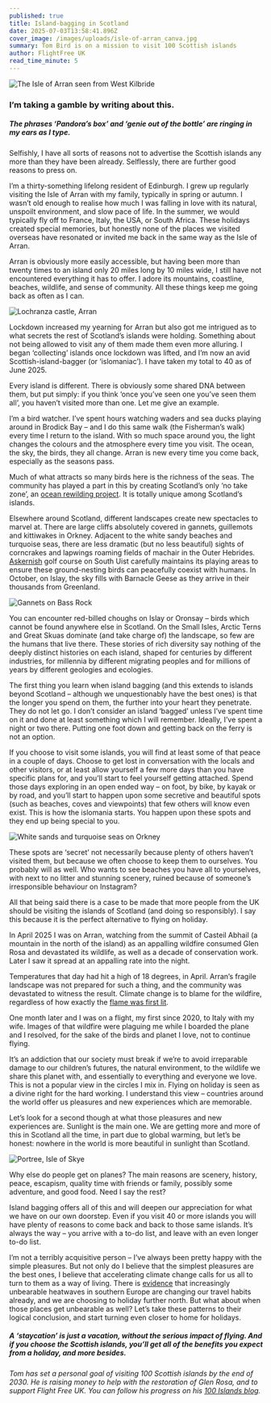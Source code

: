 ```yaml
---
published: true
title: Island-bagging in Scotland
date: 2025-07-03T13:58:41.896Z
cover_image: /images/uploads/isle-of-arran_canva.jpg
summary: Tom Bird is on a mission to visit 100 Scottish islands
author: FlightFree UK
read_time_minute: 5
---
```

![](/images/uploads/isle-of-arran_canva-large.jpg "The Isle of Arran seen from West Kilbride")

### I’m taking a gamble by writing about this. 

##### The phrases ‘Pandora’s box’ and ‘genie out of the bottle’ are ringing in my ears as I type. 

Selfishly, I have all sorts of reasons not to advertise the Scottish islands any more than they have been already. Selflessly, there are further good reasons to press on.

I’m a thirty-something lifelong resident of Edinburgh. I grew up regularly visiting the Isle of Arran with my family, typically in spring or autumn. I wasn’t old enough to realise how much I was falling in love with its natural, unspoilt environment, and slow pace of life. In the summer, we would typically fly off to France, Italy, the USA, or South Africa. These holidays created special memories, but honestly none of the places we visited overseas have resonated or invited me back in the same way as the Isle of Arran. 

Arran is obviously more easily accessible, but having been more than twenty times to an island only 20 miles long by 10 miles wide, I still have not encountered everything it has to offer. I adore its mountains, coastline, beaches, wildlife, and sense of community. All these things keep me going back as often as I can.

![](/images/uploads/lochranza-castle-arran_canva.jpg "Lochranza castle, Arran")

Lockdown increased my yearning for Arran but also got me intrigued as to what secrets the rest of Scotland’s islands were holding. Something about not being allowed to visit any of them made them even more alluring. I began ‘collecting’ islands once lockdown was lifted, and I’m now an avid Scottish-island-bagger (or ‘islomaniac’). I have taken my total to 40 as of June 2025.

Every island is different. There is obviously some shared DNA between them, but put simply: if you think ‘once you’ve seen one you’ve seen them all’, you haven’t visited more than one. Let me give an example.

I’m a bird watcher. I’ve spent hours watching waders and sea ducks playing around in Brodick Bay – and I do this same walk (the Fisherman’s walk) every time I return to the island. With so much space around you, the light changes the colours and the atmosphere every time you visit. The ocean, the sky, the birds, they all change. Arran is new every time you come back, especially as the seasons pass.

Much of what attracts so many birds here is the richness of the seas. The community has played a part in this by creating Scotland’s only ‘no take zone’, an [ocean rewilding project](https://www.arrancoast.com/). It is totally unique among Scotland’s islands. 

Elsewhere around Scotland, different landscapes create new spectacles to marvel at. There are large cliffs absolutely covered in gannets, guillemots and kittiwakes in Orkney. Adjacent to the white sandy beaches and turquoise seas, there are less dramatic (but no less beautiful) sights of corncrakes and lapwings roaming fields of machair in the Outer Hebrides. [Askernish](https://www.askernishgolfclub.com/) golf course on South Uist carefully maintains its playing areas to ensure these ground-nesting birds can peacefully coexist with humans. In October, on Islay, the sky fills with Barnacle Geese as they arrive in their thousands from Greenland. 

![](/images/uploads/gannets_canva.jpg "Gannets on Bass Rock")

You can encounter red-billed choughs on Islay or Oronsay – birds which cannot be found anywhere else in Scotland. On the Small Isles, Arctic Terns and Great Skuas dominate (and take charge of) the landscape, so few are the humans that live there. These stories of rich diversity say nothing of the deeply distinct histories on each island, shaped for centuries by different industries, for millennia by different migrating peoples and for millions of years by different geologies and ecologies.

The first thing you learn when island bagging (and this extends to islands beyond Scotland – although we unquestionably have the best ones) is that the longer you spend on them, the further into your heart they penetrate. They do not let go. I don’t consider an island ‘bagged’ unless I’ve spent time on it and done at least something which I will remember. Ideally, I’ve spent a night or two there. Putting one foot down and getting back on the ferry is not an option.

If you choose to visit some islands, you will find at least some of that peace in a couple of days. Choose to get lost in conversation with the locals and other visitors, or at least allow yourself a few more days than you have specific plans for, and you’ll start to feel yourself getting attached. Spend those days exploring in an open ended way – on foot, by bike, by kayak or by road, and you’ll start to happen upon some secretive and beautiful spots (such as beaches, coves and viewpoints) that few others will know even exist. This is how the islomania starts. You happen upon these spots and they end up being special to you.

![](/images/uploads/orkney_canva.jpg "White sands and turquoise seas on Orkney")

These spots are ‘secret’ not necessarily because plenty of others haven’t visited them, but because we often choose to keep them to ourselves. You probably will as well. Who wants to see beaches you have all to yourselves, with next to no litter and stunning scenery, ruined because of someone’s irresponsible behaviour on Instagram?

All that being said there is a case to be made that more people from the UK should be visiting the islands of Scotland (and doing so responsibly). I say this because it is the perfect alternative to flying on holiday.

In April 2025 I was on Arran, watching from the summit of Casteil Abhail (a mountain in the north of the island) as an appalling wildfire consumed Glen Rosa and devastated its wildlife, as well as a decade of conservation work. Later I saw it spread at an appalling rate into the night.

Temperatures that day had hit a high of 18 degrees, in April. Arran’s fragile landscape was not prepared for such a thing, and the community was devastated to witness the result. Climate change is to blame for the wildfire, regardless of how exactly the [flame was first lit](https://www.bbc.co.uk/news/articles/c5yp0pxqg56o).

O﻿ne month later and I was on a flight, my first since 2020, to Italy with my wife. Images of that wildfire were plaguing me while I boarded the plane and I resolved, for the sake of the birds and planet I love, not to continue flying. 

It’s an addiction that our society must break if we’re to avoid irreparable damage to our children’s futures, the natural environment, to the wildlife we share this planet with, and essentially to everything and everyone we love. This is not a popular view in the circles I mix in. Flying on holiday is seen as a divine right for the hard working. I understand this view – countries around the world offer us pleasures and new experiences which are memorable.

Let’s look for a second though at what those pleasures and new experiences are. Sunlight is the main one. We are getting more and more of this in Scotland all the time, in part due to global warming, but let’s be honest: nowhere in the world is more beautiful in sunlight than Scotland. 

![](/images/uploads/portree-skye-canva.jpg "Portree, Isle of Skye")

Why else do people get on planes? The main reasons are scenery, history, peace, escapism, quality time with friends or family, possibly some adventure, and good food. Need I say the rest?

Island bagging offers all of this and will deepen our appreciation for what we have on our own doorstep. Even if you visit 40 or more islands you will have plenty of reasons to come back and back to those same islands. It’s always the way – you arrive with a to-do list, and leave with an even longer to-do list.

I’m not a terribly acquisitive person – I’ve always been pretty happy with the simple pleasures. But not only do I believe that the simplest pleasures are the best ones, I believe that accelerating climate change calls for us all to turn to them as a way of living. There is [evidence](https://www.bbc.co.uk/news/articles/czxw6331grxo) that increasingly unbearable heatwaves in southern Europe are changing our travel habits already, and we are choosing to holiday further north. But what about when those places get unbearable as well? Let’s take these patterns to their logical conclusion, and start turning even closer to home for holidays. 

##### A ‘staycation’ is just a vacation, without the serious impact of flying. And if you choose the Scottish islands, you’ll get all of the benefits you expect from a holiday, and more besides.

*T﻿om has set a personal goal of visiting 100 Scottish islands by the end of 2030. He is raising money to help with the restoration of Glen Rosa, and to support Flight Free UK. You can follow his progress on his [100 Islands blog](https://100islandsblog.wordpress.com/).*